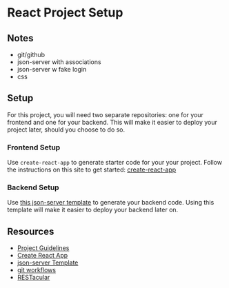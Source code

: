 # React Project Setup

## Notes

- git/github
- json-server with associations
- json-server w fake login
- css

## Setup

For this project, you will need two separate repositories: one for your frontend
and one for your backend. This will make it easier to deploy your project later,
should you choose to do so.

### Frontend Setup

Use `create-react-app` to generate starter code for your your project. Follow
the instructions on this site to get started:
[create-react-app](https://create-react-app.dev/docs/getting-started)

### Backend Setup

Use
[this json-server template](https://github.com/learn-co-curriculum/json-server-template)
to generate your backend code. Using this template will make it easier to deploy
your backend later on.

## Resources

- [Project Guidelines](https://github.com/learn-co-curriculum/react-hooks-phase-2-project)
- [Create React App](https://create-react-app.dev/docs/getting-started/)
- [json-server Template](https://github.com/learn-co-curriculum/json-server-template)
- [git workflows](https://github.com/ihollander/git-basics-lecture/blob/master/WORKFLOWS.md)
- [RESTacular](https://restacular.netlify.app/)
